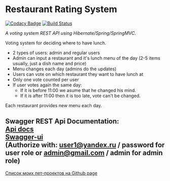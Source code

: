 # Restaurant Rating System

[![Codacy Badge](https://api.codacy.com/project/badge/Grade/70bd5f79e068465da9562a21d6f7eae5)](https://app.codacy.com/gh/KVostok/RestaurantRatingSystem?utm_source=github.com&utm_medium=referral&utm_content=KVostok/RestaurantRatingSystem&utm_campaign=Badge_Grade_Settings)
[![Build Status](https://travis-ci.com/KVostok/RestaurantRatingSystem.svg?branch=master)](https://travis-ci.com/KVostok/RestaurantRatingSystem)

_A voting system REST API using Hibernate/Spring/SpringMVC_.

Voting system for deciding where to have lunch.

 * 2 types of users: admin and regular users
 * Admin can input a restaurant and it's lunch menu of the day (2-5 items usually, just a dish name and price)
 * Menu changes each day (admins do the updates)
 * Users can vote on which restaurant they want to have lunch at
 * Only one vote counted per user
 * If user votes again the same day:
    - If it is before 11:00 we asume that he changed his mind.
    - If it is after 11:00 then it is too late, vote can't be changed.

Each restaurant provides new menu each day.

Swagger REST Api Documentation:</br>
<a href="http://localhost:8080/RestaurantRatingSystem/v2/api-docs">Api docs</a></br>
<a href="http://localhost:8080/RestaurantRatingSystem/swagger-ui.html">Swagger-ui</a></br>
(Authorize with: user1@yandex.ru / password for user role or admin@gmail.com / admin for admin role)
---
<a href="https://kvostok.github.io/my-pet-projects/">Список моих пет-проектов на Github page</a>
